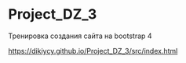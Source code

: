 # Project_DZ_3

Тренировка создания сайта на bootstrap 4

https://dikiycy.github.io/Project_DZ_3/src/index.html
